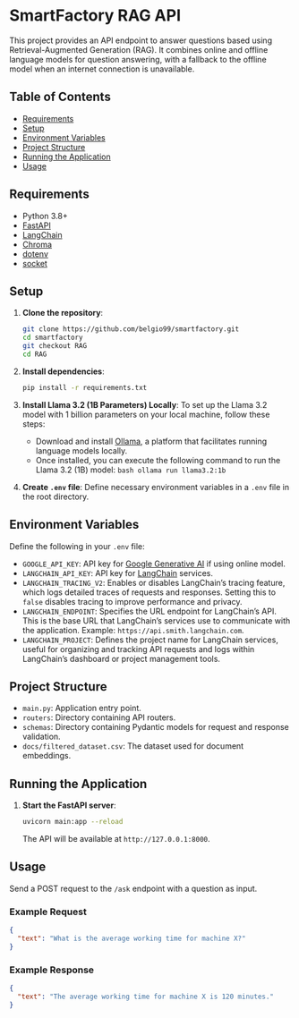 # SmartFactory RAG API

This project provides an API endpoint to answer questions based using Retrieval-Augmented Generation (RAG). It combines online and offline language models for question answering, with a fallback to the offline model when an internet connection is unavailable.

## Table of Contents
- [Requirements](#requirements)
- [Setup](#setup)
- [Environment Variables](#environment-variables)
- [Project Structure](#project-structure)
- [Running the Application](#running-the-application)
- [Usage](#usage)

## Requirements

- Python 3.8+
- [FastAPI](https://fastapi.tiangolo.com/)
- [LangChain](https://langchain.com/)
- [Chroma](https://docs.trychroma.com/)
- [dotenv](https://pypi.org/project/python-dotenv/)
- [socket](https://docs.python.org/3/library/socket.html)

## Setup

1. **Clone the repository**:
   ```bash
   git clone https://github.com/belgio99/smartfactory.git
   cd smartfactory
   git checkout RAG
   cd RAG
   ```

2. **Install dependencies**:
   ```bash
   pip install -r requirements.txt
   ```

3. **Install Llama 3.2 (1B Parameters) Locally**:
	To set up the Llama 3.2 model with 1 billion parameters on your local machine, follow these steps: 
	- Download and install [Ollama](https://ollama.com/download), a platform that facilitates running language models locally. 
	- Once installed, you can execute the following command to run the Llama 3.2 (1B) model: ```bash
    ollama run llama3.2:1b
          ```

3. **Create `.env` file**:
   Define necessary environment variables in a `.env` file in the root directory. 

## Environment Variables

Define the following in your `.env` file:

- `GOOGLE_API_KEY`: API key for [Google Generative AI](https://aistudio.google.com/apikey) if using online model.
- `LANGCHAIN_API_KEY`: API key for [LangChain](https://smith.langchain.com/) services.
- `LANGCHAIN_TRACING_V2`: Enables or disables LangChain’s tracing feature, which logs detailed traces of requests and responses. Setting this to `false` disables tracing to improve performance and privacy.
-  `LANGCHAIN_ENDPOINT`: Specifies the URL endpoint for LangChain’s API. This is the base URL that LangChain’s services use to communicate with the application. Example: `https://api.smith.langchain.com`.
- `LANGCHAIN_PROJECT`: Defines the project name for LangChain services, useful for organizing and tracking API requests and logs within LangChain’s dashboard or project management tools.

## Project Structure

- `main.py`: Application entry point.
- `routers`: Directory containing API routers.
- `schemas`: Directory containing Pydantic models for request and response validation.
- `docs/filtered_dataset.csv`: The dataset used for document embeddings.

## Running the Application

1. **Start the FastAPI server**:
   ```bash
   uvicorn main:app --reload
   ```

   The API will be available at `http://127.0.0.1:8000`.

## Usage

Send a POST request to the `/ask` endpoint with a question as input.

### Example Request

```json
{
  "text": "What is the average working time for machine X?"
}
```

### Example Response

```json
{
  "text": "The average working time for machine X is 120 minutes."
}
```